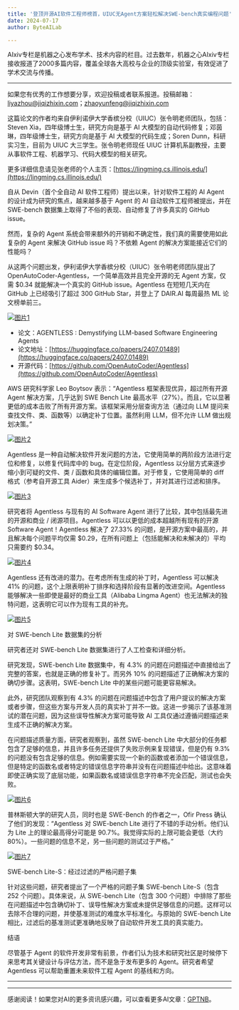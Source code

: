 ```yaml
---
title: '登顶开源AI软件工程师榜首，UIUC无Agent方案轻松解决SWE-bench真实编程问题'
date: 2024-07-17
author: ByteAILab

---
```


AIxiv专栏是机器之心发布学术、技术内容的栏目。过去数年，机器之心AIxiv专栏接收报道了2000多篇内容，覆盖全球各大高校与企业的顶级实验室，有效促进了学术交流与传播。

---
如果您有优秀的工作想要分享，欢迎投稿或者联系报道。投稿邮箱：liyazhou@jiqizhixin.com；zhaoyunfeng@jiqizhixin.com

这篇论文的作者均来自伊利诺伊大学香槟分校（UIUC）张令明老师团队，包括：Steven Xia，四年级博士生，研究方向是基于 AI 大模型的自动代码修复；邓茵琳，四年级博士生，研究方向是基于 AI 大模型的代码生成；Soren Dunn，科研实习生，目前为 UIUC 大三学生。张令明老师现任 UIUC 计算机系副教授，主要从事软件工程、机器学习、代码大模型的相关研究。

更多详细信息请见张老师的个人主页：[https://lingming.cs.illinois.edu/](https://lingming.cs.illinois.edu/)

自从 Devin（首个全自动 AI 软件工程师）提出以来，针对软件工程的 AI Agent 的设计成为研究的焦点，越来越多基于 Agent 的 AI 自动软件工程师被提出，并在 SWE-bench 数据集上取得了不俗的表现、自动修复了许多真实的 GitHub issue。

然而，复杂的 Agent 系统会带来额外的开销和不确定性，我们真的需要使用如此复杂的 Agent 来解决 GitHub issue 吗？不依赖 Agent 的解决方案能接近它们的性能吗？

从这两个问题出发，伊利诺伊大学香槟分校（UIUC）张令明老师团队提出了 OpenAutoCoder-Agentless，一个简单高效并且完全开源的无 Agent 方案，仅需 $0.34 就能解决一个真实的 GitHub issue。Agentless 在短短几天内在 GitHub 上已经吸引了超过 300 GitHub Star，并登上了 DAIR.AI 每周最热 ML 论文榜单前三。

[![图片1](https://image.jiqizhixin.com/uploads/editor/5aced572-70af-4151-a22f-8f926ac50cec/640.png)](https://mmbiz.qpic.cn/sz_mmbiz_png/KmXPKA19gW9OnnzCX2HjxlUqj24Vnns9NNNzu0PPwaOst5iciaSdlMlBvia0nHGUtk9XQhXRqPP6P8KXz8wUyXicmg/640?wx_fmt=other&from=appmsg&wxfrom=13&wx_lazy=1&wx_co=1&tp=webp)

- 论文：AGENTLESS : Demystifying LLM-based Software Engineering Agents
- 论文地址：[https://huggingface.co/papers/2407.01489](https://huggingface.co/papers/2407.01489)
- 开源代码：[https://github.com/OpenAutoCoder/Agentless](https://github.com/OpenAutoCoder/Agentless)

AWS 研究科学家 Leo Boytsov 表示：“Agentless 框架表现优异，超过所有开源 Agent 解决方案，几乎达到 SWE Bench Lite 最高水平（27%）。而且，它以显著更低的成本击败了所有开源方案。该框架采用分层查询方法（通过向 LLM 提问来查找文件、类、函数等）以确定补丁位置。虽然利用 LLM，但不允许 LLM 做出规划决策。”

[![图片2](https://image.jiqizhixin.com/uploads/editor/4015259e-5193-453a-bf14-292ace942d40/640.png)](https://mmbiz.qpic.cn/sz_mmbiz_jpg/KmXPKA19gWicTbC3ZZef64VuYWvABat6hC6x8uRLZBRNW7YQbvYN3tS8JbiaBHIqAwL9ky0nqu96ElLHPG2b5g3w/640?wx_fmt=jpeg&from=appmsg)

Agentless 是一种自动解决软件开发问题的方法，它使用简单的两阶段方法进行定位和修复，以修复代码库中的 bug。在定位阶段，Agentless 以分层方式来逐步缩小到可疑的文件、类 / 函数和具体的编辑位置。对于修复，它使用简单的 diff 格式（参考自开源工具 Aider）来生成多个候选补丁，并对其进行过滤和排序。

[![图片3](https://image.jiqizhixin.com/uploads/editor/98d22c30-519a-4637-b463-0376c3735416/640.png)](https://mmbiz.qpic.cn/sz_mmbiz_png/KmXPKA19gWicTbC3ZZef64VuYWvABat6hfMja6XsPJ552EXRp1iaibaPiaH6ia2iaJt2w72lRibnibm9BFDeQ0xQCZkVhQ/640?wx_fmt=png&from=appmsg)

研究者将 Agentless 与现有的 AI Software Agent 进行了比较，其中包括最先进的开源和商业 / 闭源项目。Agentless 可以以更低的成本超越所有现有的开源 Software Agent！Agentless 解决了 27.33% 的问题，是开源方案中最高的，并且解决每个问题平均仅需 $0.29，在所有问题上（包括能解决和未解决的）平均只需要约 $0.34。

[![图片4](https://image.jiqizhixin.com/uploads/editor/d3257d73-e4bf-4be6-b369-70958ffe242d/640.png)](https://mmbiz.qpic.cn/sz_mmbiz_png/KmXPKA19gWicTbC3ZZef64VuYWvABat6hic23lg0icRf7QW0cibxgfJD7SQsnViactX3Mf50ITkzbkBmMv9qiaWonLHQ/640?wx_fmt=png&from=appmsg)

Agentless 还有改进的潜力。在考虑所有生成的补丁时，Agentless 可以解决 41% 的问题，这个上限表明补丁排序和选择阶段有显著的改进空间。Agentless 能够解决一些即使是最好的商业工具（Alibaba Lingma Agent）也无法解决的独特问题，这表明它可以作为现有工具的补充。

[![图片5](https://image.jiqizhixin.com/uploads/editor/e518269e-aba4-4c34-8746-49b37c2a7de1/640.png)](https://mmbiz.qpic.cn/sz_mmbiz_png/KmXPKA19gWicTbC3ZZef64VuYWvABat6hcxF75KNzQIU6cNzrotp80OnoPPTHqBywET9MZWiaBM8WWKgJRVomcYQ/640?wx_fmt=png&from=appmsg)

对 SWE-bench Lite 数据集的分析

研究者还对 SWE-bench Lite 数据集进行了人工检查和详细分析。

研究发现，SWE-bench Lite 数据集中，有 4.3% 的问题在问题描述中直接给出了完整的答案，也就是正确的修复补丁。而另外 10% 的问题描述了正确解决方案的确切步骤。这表明，SWE-bench Lite 中的某些问题可能更容易解决。

此外，研究团队观察到有 4.3% 的问题在问题描述中包含了用户提议的解决方案或者步骤，但这些方案与开发人员的真实补丁并不一致。这进一步揭示了该基准测试的潜在问题，因为这些误导性解决方案可能导致 AI 工具仅通过遵循问题描述来生成不正确的解决方案。

在问题描述质量方面，研究者观察到，虽然 SWE-bench Lite 中大部分的任务都包含了足够的信息，并且许多任务还提供了失败示例来复现错误，但是仍有 9.3% 的问题没有包含足够的信息。例如需要实现一个新的函数或者添加一个错误信息，但是特定的函数名或者特定的错误信息字符串并没有在问题描述中给出。这意味着即使正确实现了底层功能，如果函数名或错误信息字符串不完全匹配，测试也会失败。

[![图片6](https://image.jiqizhixin.com/uploads/editor/cc3f329c-3291-436b-aaa5-6f1fa77bb42f/640.png)](https://mmbiz.qpic.cn/sz_mmbiz_png/KmXPKA19gWicTbC3ZZef64VuYWvABat6h761OQNtctZ7sibfyzzcDSLG3ZicU1aicWibmZq2o8pIicnWEvC7Q6EQNRRQ/640?wx_fmt=png&from=appmsg)

普林斯顿大学的研究人员，同时也是 SWE-Bench 的作者之一，Ofir Press 确认了他们的发现：“Agentless 对 SWE-bench Lite 进行了不错的手动分析。他们认为 Lite 上的理论最高得分可能是 90.7%。我觉得实际的上限可能会更低（大约 80%）。一些问题的信息不足，另一些问题的测试过于严格。”

[![图片7](https://image.jiqizhixin.com/uploads/editor/f7daec5f-4c78-484f-9c3f-e802e46df098/640.png)](https://mmbiz.qpic.cn/sz_mmbiz_png/KmXPKA19gWicTbC3ZZef64VuYWvABat6hyletXfmRJqt0Dq5RxKA15RBpdibnsCwSZLSg0XTYN37eRmEtRyuyHqA/640?wx_fmt=png&from=appmsg)

SWE-bench Lite-S：经过过滤的严格问题子集

针对这些问题，研究者提出了一个严格的问题子集 SWE-bench Lite-S（包含 252 个问题）。具体来说，从 SWE-bench Lite（包含 300 个问题）中排除了那些在问题描述中包含确切补丁、误导性解决方案或未提供足够信息的问题。这样可以去除不合理的问题，并使基准测试的难度水平标准化。与原始的 SWE-bench Lite 相比，过滤后的基准测试更准确地反映了自动软件开发工具的真实能力。

结语

尽管基于 Agent 的软件开发非常有前景，作者们认为技术和研究社区是时候停下来思考其关键设计与评估方法，而不是急于发布更多的 Agent。研究者希望 Agentless 可以帮助重置未来软件工程 Agent 的基线和方向。

---
---
感谢阅读！如果您对AI的更多资讯感兴趣，可以查看更多AI文章：[GPTNB](https://gptnb.com)。